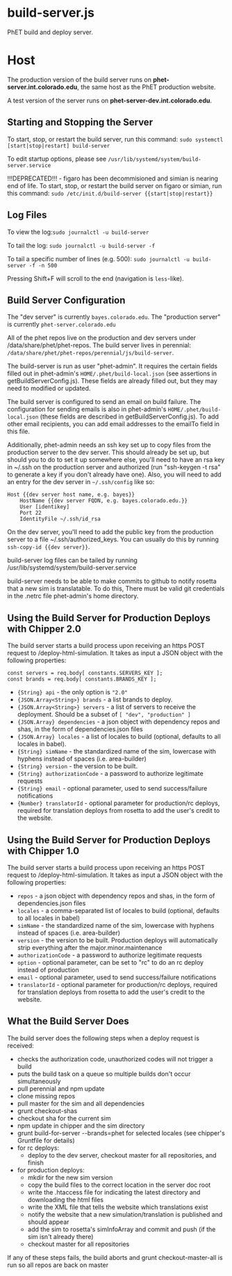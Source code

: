 # build-server.js

PhET build and deploy server.

# Host

The production version of the build server runs on **phet-server.int.colorado.edu**, the same host as the PhET production website.

A test version of the server runs on **phet-server-dev.int.colorado.edu**.

## Starting and Stopping the Server

To start, stop, or restart the build server, run this command:
`sudo systemctl [start|stop|restart] build-server`

To edit startup options, please see `/usr/lib/systemd/system/build-server.service`

!!!DEPRECATED!!! - figaro has been decommisioned and simian is nearing end of life. To start, stop, or restart the build
server on figaro or simian, run this command:
`sudo /etc/init.d/build-server {{start|stop|restart}}`

## Log Files

To view the log:`sudo journalctl -u build-server`

To tail the log: `sudo journalctl -u build-server -f`

To tail a specific number of lines (e.g. 500): `sudo journalctl -u build-server -f -n 500`

Pressing Shift+F will scroll to the end (navigation is `less`-like).

## Build Server Configuration

The "dev server" is currently `bayes.colorado.edu`. The "production server" is currently `phet-server.colorado.edu`

All of the phet repos live on the production and dev servers under /data/share/phet/phet-repos. The build server lives
in perennial: `/data/share/phet/phet-repos/perennial/js/build-server`.

The build-server is run as user "phet-admin". It requires the certain fields filled out in
phet-admin's `HOME/.phet/build-local.json`
(see assertions in getBuildServerConfig.js). These fields are already filled out, but they may need to modified or
updated.

The build server is configured to send an email on build failure. The configuration for sending emails is also in
phet-admin's `HOME/.phet/build-local.json` (these fields are described in getBuildServerConfig.js). To add other email
recipients, you can add email addresses to the emailTo field in this file.

Additionally, phet-admin needs an ssh key set up to copy files from the production server to the dev server. This should
already be set up, but should you to do to set it up somewhere else, you'll need to have an rsa key in ~/.ssh on the
production server and authorized
(run "ssh-keygen -t rsa" to generate a key if you don't already have one). Also, you will need to add an entry for the
dev server in `~/.ssh/config` like so:

```
Host {{dev server host name, e.g. bayes}}
    HostName {{dev server FQDN, e.g. bayes.colorado.edu.}}
    User [identikey]
    Port 22
    IdentityFile ~/.ssh/id_rsa
```

On the dev server, you'll need to add the public key from the production server to a file ~/.ssh/authorized_keys. You
can usually do this by running `ssh-copy-id {{dev server}}`.

build-server log files can be tailed by running /usr/lib/systemd/system/build-server.service

build-server needs to be able to make commits to github to notify rosetta that a new sim is translatable. To do this,
There must be valid git credentials in the .netrc file phet-admin's home directory.

## Using the Build Server for Production Deploys with Chipper 2.0

The build server starts a build process upon receiving an https POST request to /deploy-html-simulation. It takes as
input a JSON object with the following properties:

    const servers = req.body[ constants.SERVERS_KEY ];
    const brands = req.body[ constants.BRANDS_KEY ];

- `{String} api` - the only option is `"2.0"`
- `{JSON.Array<String>} brands` - a list brands to deploy.
- `{JSON.Array<String>} servers` - a list of servers to receive the deployment. Should be a subset
  of `[ "dev", "production" ]`
- `{JSON.Array} dependencies` - a json object with dependency repos and shas, in the form of dependencies.json files
- `{JSON.Array} locales` - a list of locales to build (optional, defaults to all locales in babel).
- `{String} simName` - the standardized name of the sim, lowercase with hyphens instead of spaces (i.e. area-builder)
- `{String} version` - the version to be built.
- `{String} authorizationCode` - a password to authorize legitimate requests
- `{String} email` - optional parameter, used to send success/failure notifications
- `{Number} translatorId` - optional parameter for production/rc deploys, required for translation deploys from rosetta
  to add the user's credit to the website.

## Using the Build Server for Production Deploys with Chipper 1.0

The build server starts a build process upon receiving an https POST request to /deploy-html-simulation. It takes as
input a JSON object with the following properties:

- `repos` - a json object with dependency repos and shas, in the form of dependencies.json files
- `locales` - a comma-separated list of locales to build (optional, defaults to all locales in babel)
- `simName` - the standardized name of the sim, lowercase with hyphens instead of spaces (i.e. area-builder)
- `version` - the version to be built. Production deploys will automatically strip everything after the
  major.minor.maintenance
- `authorizationCode` - a password to authorize legitimate requests
- `option` - optional parameter, can be set to "rc" to do an rc deploy instead of production
- `email` - optional parameter, used to send success/failure notifications
- `translatorId` - optional parameter for production/rc deploys, required for translation deploys from rosetta to add
  the user's credit to the website.

## What the Build Server Does

The build server does the following steps when a deploy request is received:

- checks the authorization code, unauthorized codes will not trigger a build
- puts the build task on a queue so multiple builds don't occur simultaneously
- pull perennial and npm update
- clone missing repos
- pull master for the sim and all dependencies
- grunt checkout-shas
- checkout sha for the current sim
- npm update in chipper and the sim directory
- grunt build-for-server --brands=phet for selected locales (see chipper's Gruntfile for details)
- for rc deploys:
    - deploy to the dev server, checkout master for all repositories, and finish
- for production deploys:
    - mkdir for the new sim version
    - copy the build files to the correct location in the server doc root
    - write the .htaccess file for indicating the latest directory and downloading the html files
    - write the XML file that tells the website which translations exist
    - notify the website that a new simulation/translation is published and should appear
    - add the sim to rosetta's simInfoArray and commit and push (if the sim isn't already there)
    - checkout master for all repositories

If any of these steps fails, the build aborts and grunt checkout-master-all is run so all repos are back on master
